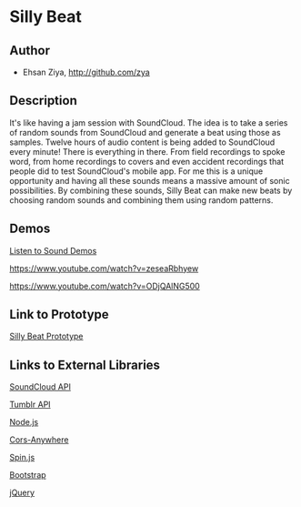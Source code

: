 # Silly Beat


## Author
- Ehsan Ziya, http://github.com/zya

## Description
It's like having a jam session with SoundCloud. The idea is to take a series of random sounds from SoundCloud and generate a beat using those as samples.
Twelve hours of audio content is being added to SoundCloud every minute! There is everything in there. From field recordings to spoke word, from home recordings to covers and even accident recordings that people did to test SoundCloud's mobile app. For me this is a unique opportunity and having all these sounds means a massive amount of sonic possibilities. By combining these sounds, Silly Beat can make new beats by choosing random sounds and combining them using random patterns.

## Demos

[Listen to Sound Demos](https://soundcloud.com/iamzya/sets/silly-beat/s-fvZRF "Beat Samples")

https://www.youtube.com/watch?v=zeseaRbhyew

https://www.youtube.com/watch?v=ODjQAlNG500


## Link to Prototype

[Silly Beat Prototype](http://zya.github.io/sillybeat/ "Silly Beat Prototype")

## Links to External Libraries

[SoundCloud API](http://developers.soundcloud.com/docs "SoundCloud API")

[Tumblr API](http://www.tumblr.com/docs/en/api/v2)

[Node.js](http://nodejs.org/ "Node.js")

[Cors-Anywhere](https://github.com/Rob--W/cors-anywhere/ "Cors-Anywhere")

[Spin.js](http://fgnass.github.io/spin.js/ "Spin.js")

[Bootstrap](http://www.getbootstrap.com "Bootstrap")

[jQuery](http://www.jquery.com "jQuery")




